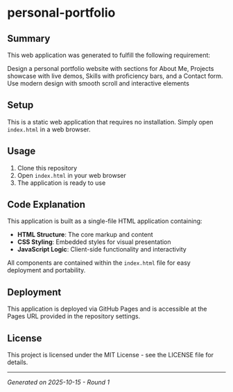 # personal-portfolio

## Summary
This web application was generated to fulfill the following requirement:

Design a personal portfolio website with sections for About Me, Projects showcase with live demos, Skills with proficiency bars, and a Contact form. Use modern design with smooth scroll and interactive elements

## Setup
This is a static web application that requires no installation. Simply open `index.html` in a web browser.

## Usage
1. Clone this repository
2. Open `index.html` in your web browser
3. The application is ready to use

## Code Explanation
This application is built as a single-file HTML application containing:
- **HTML Structure**: The core markup and content
- **CSS Styling**: Embedded styles for visual presentation
- **JavaScript Logic**: Client-side functionality and interactivity

All components are contained within the `index.html` file for easy deployment and portability.

## Deployment
This application is deployed via GitHub Pages and is accessible at the Pages URL provided in the repository settings.

## License
This project is licensed under the MIT License - see the LICENSE file for details.

---
*Generated on 2025-10-15 - Round 1*
